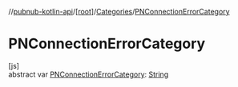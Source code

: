 //[pubnub-kotlin-api](../../../index.md)/[[root]](../index.md)/[Categories](index.md)/[PNConnectionErrorCategory](-p-n-connection-error-category.md)

# PNConnectionErrorCategory

[js]\
abstract var [PNConnectionErrorCategory](-p-n-connection-error-category.md): [String](https://kotlinlang.org/api/core/kotlin-stdlib/kotlin/-string/index.html)
